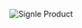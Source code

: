![Signle Product](https://user-images.githubusercontent.com/53467308/190987208-84a2647e-25b7-428d-a7d4-02642c4a062d.png)
